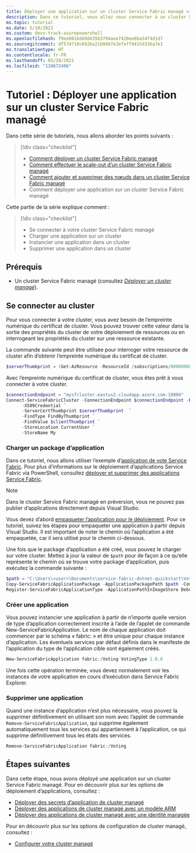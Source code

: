 ```yaml
---
title: Déployer une application sur un cluster Service Fabric managé via PowerShell
description: Dans ce tutoriel, vous allez vous connecter à un cluster Service Fabric managé et déployer une application via PowerShell.
ms.topic: tutorial
ms.date: 5/10/2021
ms.custom: devx-track-azurepowershell
ms.openlocfilehash: f9ee801bdddd43563794aee7420ee8ba54f4d1d7
ms.sourcegitcommit: df574710c692ba21b0467e3efeff9415d336a7e1
ms.translationtype: HT
ms.contentlocale: fr-FR
ms.lasthandoff: 05/28/2021
ms.locfileid: "110672406"
---
```

# <a name="tutorial-deploy-an-app-to-a-service-fabric-managed-cluster"></a>Tutoriel : Déployer une application sur un cluster Service Fabric managé

Dans cette série de tutoriels, nous allons aborder les points suivants :

> [!div class="checklist"]
> * [Comment déployer un cluster Service Fabric managé](tutorial-managed-cluster-deploy.md)
> * [Comment effectuer le scale-out d’un cluster Service Fabric managé](tutorial-managed-cluster-scale.md)
> * [Comment ajouter et supprimer des nœuds dans un cluster Service Fabric managé](tutorial-managed-cluster-add-remove-node-type.md)
> * Comment déployer une application sur un cluster Service Fabric managé

Cette partie de la série explique comment :

> [!div class="checklist"]
> * Se connecter à votre cluster Service Fabric managé
> * Charger une application sur un cluster
> * Instancier une application dans un cluster
> * Supprimer une application dans un cluster

## <a name="prerequisites"></a>Prérequis

* Un cluster Service Fabric managé (consultez [*Déployer un cluster managé*](tutorial-managed-cluster-deploy.md)).

## <a name="connect-to-your-cluster"></a>Se connecter au cluster

Pour vous connecter à votre cluster, vous avez besoin de l’empreinte numérique du certificat de cluster. Vous pouvez trouver cette valeur dans la sortie des propriétés du cluster de votre déploiement de ressources ou en interrogeant les propriétés du cluster sur une ressource existante.

La commande suivante peut être utilisée pour interroger votre ressource de cluster afin d’obtenir l’empreinte numérique du certificat de cluster.

```powershell
$serverThumbprint = (Get-AzResource -ResourceId /subscriptions/00000000-0000-0000-0000-000000000000/resourceGroups/myResourceGroup/providers/Microsoft.ServiceFabric/managedclusters/mysfcluster).Properties.clusterCertificateThumbprints
```

Avec l’empreinte numérique du certificat de cluster, vous êtes prêt à vous connecter à votre cluster.

```powershell
$connectionEndpoint = "mysfcluster.eastus2.cloudapp.azure.com:19000"
Connect-ServiceFabricCluster -ConnectionEndpoint $connectionEndpoint -KeepAliveIntervalInSec 10 `
      -X509Credential `
      -ServerCertThumbprint $serverThumbprint  `
      -FindType FindByThumbprint `
      -FindValue $clientThumbprint `
      -StoreLocation CurrentUser `
      -StoreName My

```

### <a name="upload-an-application-package"></a>Charger un package d’application

Dans ce tutoriel, nous allons utiliser l’exemple d’[application de vote Service Fabric](https://github.com/Azure-Samples/service-fabric-dotnet-quickstart/tree/voting-sample-no-reverse-proxy). Pour plus d’informations sur le déploiement d’applications Service Fabric via PowerShell, consultez [déployer et supprimer des applications Service Fabric](service-fabric-deploy-remove-applications.md).

> [!NOTE]
> Dans le cluster Service Fabric managé en préversion, vous ne pouvez pas publier d’applications directement depuis Visual Studio.

Vous devez d’abord [empaqueter l’application pour le déploiement](service-fabric-package-apps.md). Pour ce tutoriel, suivez les étapes pour empaqueter une application à partir depuis Visual Studio. Il est important de noter le chemin où l’application a été empaquetée, car il sera utilisé pour le chemin ci-dessous.

Une fois que le package d’application a été créé, vous pouvez le charger sur votre cluster. Mettez à jour la valeur de `$path` pour de façon à ce qu’elle représente le chemin où se trouve votre package d’application, puis exécutez la commande suivante :

```powershell
$path = "C:\Users\<user>\Documents\service-fabric-dotnet-quickstart\Voting\pkg\Debug"
Copy-ServiceFabricApplicationPackage -ApplicationPackagePath $path -CompressPackage
Register-ServiceFabricApplicationType -ApplicationPathInImageStore Debug
```

### <a name="create-an-application"></a>Créer une application

Vous pouvez instancier une application à partir de n’importe quelle version de type d’application correctement inscrite à l’aide de l’applet de commande New-ServiceFabricApplication. Le nom de chaque application doit commencer par le schéma « fabric: » et être unique pour chaque instance d’application. Les éventuels services par défaut définis dans le manifeste de l’application du type de l’application cible sont également créés.

```powershell
New-ServiceFabricApplication fabric:/Voting VotingType 1.0.0
```

Une fois cette opération terminée, vous devez normalement voir les instances de votre application en cours d’exécution dans Service Fabric Explorer.

### <a name="remove-an-application"></a>Supprimer une application

Quand une instance d’application n’est plus nécessaire, vous pouvez la supprimer définitivement en utilisant son nom avec l’applet de commande `Remove-ServiceFabricApplication`, qui supprime également automatiquement tous les services qui appartiennent à l’application, ce qui supprime définitivement tous les états des services.

```powershell
Remove-ServiceFabricApplication fabric:/Voting
```

## <a name="next-steps"></a>Étapes suivantes

Dans cette étape, nous avons déployé une application sur un cluster Service Fabric managé. Pour en découvrir plus sur les options de déploiement d’applications, consultez :

* [Déployer des secrets d’application de cluster managé](how-to-managed-cluster-application-secrets.md)
* [Déployer des applications de cluster managé avec un modèle ARM](how-to-managed-cluster-app-deployment-template.md)
* [Déployer des applications de cluster managé avec une identité managée](how-to-managed-cluster-application-managed-identity.md)

Pour en découvrir plus sur les options de configuration de cluster managé, consultez :

* [Configurer votre cluster managé](how-to-managed-cluster-configuration.md)
